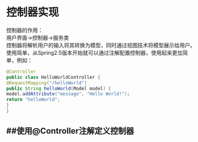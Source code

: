 控制器实现
===
控制器的作用：<br>
用户界面->控制器->服务类<br>
控制器将解析用户的输入将其转换为模型，同时通过视图技术将模型展示给用户。<br>
使用简单，从Spring2.5版本开始就可以通过注解配置控制器，使用起来更加简单，例如：


```java
@Controller
public class HelloWorldController {
@RequestMapping("/helloWorld")
public String helloWorld(Model model) {
model.addAttribute("message", "Hello World!");
return "helloWorld";
}
}
```

##使用@Controller注解定义控制器
---
